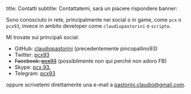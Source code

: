 title: Contatti
subtitle: Contattatemi, sarà un piacere rispondere
banner:

Sono conosciuto in rete, principalmente nei social o in game, come `pcx`
o `pcx93`, invece in ambito developer come `claudiopastorini` o `scripto`.

Mi trovate sui principali social:

<ul>
    <li class="contacts" data-type="github">GitHub: <a href="https://github.com/claudiopastorini" target="_blank">claudiopastorini</a> (precedentemente pincopallino93)</li>
    <li class="contacts" data-type="twitter">Twitter: <a href="https://twitter.com/pcx93" target="_blank">pcx93</a></li>
    <li class="contacts" data-type="facebook"><del>Facebook: <a href="https://www.facebook.com/pcx93" target="_blank">pcx93</a></del> (possibilmente non qui perché non adoro FB)</li> 
    <li class="contacts" data-type="skype">Skype: <a href="skype:pcx.93.?call" target="_blank">pcx.93.</a></li>
    <li class="contacts" data-type="telegram">Telegram: <a href="https://telegram.me/pcx93" target="_blank">pcx93</a></li>
</ul>

oppure scrivetemi direttamente una e-mail a <a href="mailto:pastorini.claudio@gmail.com">pastorini.claudio@gmail.com</a>.